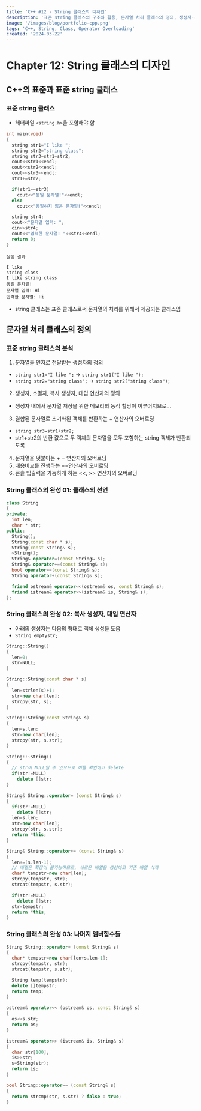 ```yaml
--- 
title: 'C++ #12 - String 클래스의 디자인'
description: '표준 string 클래스의 구조와 활용, 문자열 처리 클래스의 정의, 생성자·소멸자·복사 생성자·대입 연산자, 연산자 오버로딩(+ , += , == , << , >>) 구현 과정을 정리한다.'
image: '/images/blog/portfolio-cpp.png'
tags: 'C++, String, Class, Operator Overloading'
created: '2024-03-22'
---
```



# Chapter 12: String 클래스의 디자인
## C++의 표준과 표준 string 클래스
### 표준 string 클래스
- 헤더파일 `<string.h>`을 포함해야 함
```cpp
int main(void)
{
  string str1="I like ";
  string str2="string class";
  string str3=str1+str2;
  cout<<str1<<endl;
  cout<<str2<<endl;
  cout<<str3<<endl;
  str1+=str2;

  if(str1==str3)
    cout<<"동일 문자열!"<<endl;
  else
    cout<<"동일하지 않은 문자열!"<<endl;

  string str4;
  cout<<"문자열 입력: ";
  cin>>str4;
  cout<<"입력한 문자열: "<<str4<<endl;
  return 0;
}
```
```
실행 결과

I like
string class
I like string class
동일 문자열!
문자열 입력: Hi
입력한 문자열: Hi
```
- string 클래스는 표준 클래스로써 문자열의 처리를 위해서 제공되는 클래스임

## 문자열 처리 클래스의 정의
### 표준 string 클래스의 분석
1. 문자열을 인자로 전달받는 생성자의 정의
  - `string str1="I like ";` -> `string str1("I like ");`
  - `string str2="string class";` -> `string str2("string class");`
2. 생성자, 소멸자, 복사 생성자, 대입 연산자의 정의
  - 생성자 내에서 문자열 저장을 위한 메모리의 동적 할당이 이루어지므로...
3. 결합된 문자열로 초기화된 객체를 반환하는 + 연산자의 오버로딩
  - `string str3=str1+str2;`
  - str1+str2의 반환 값으로 두 객체의 문자열을 모두 포함하는 string 객체가 반환되도록
4. 문자열을 덧붙이는 + = 연산자의 오버로딩
5. 내용비교를 진행하는 ==연산자의 오버로딩
6. 콘솔 입출력을 가능하게 하는 <<, >> 연산자의 오버로딩

### String 클래스의 완성 01: 클래스의 선언
```cpp
class String
{
private:
  int len;
  char * str;
public:
  String();
  String(const char * s);
  String(const String& s);
  ~String();
  String& operator=(const String& s);
  String& operator+=(const String& s);
  bool operator==(const String& s);
  String operator+(const String& s);

  friend ostream& operator<<(ostream& os, const String& s);
  friend istream& operator>>(istream& is, String& s);
};
```

### String 클래스의 완성 02: 복사 생성자, 대입 연산자
- 아래의 생성자는 다음의 형태로 객체 생성을 도움
- `String emptystr;`
```cpp
String::String()
{
  len=0;
  str=NULL;
}

String::String(const char * s)
{
  len=strlen(s)+1;
  str=new char[len];
  strcpy(str, s);
}

String::String(const String& s)
{
  len=s.len;
  str=new char[len];
  strcpy(str, s.str);
}

String::~String()
{
  // str이 NULL일 수 있으므로 이를 확인하고 delete
  if(str!=NULL)
    delete []str;
}

String& String::operator= (const String& s)
{
  if(str!=NULL)
    delete []str;
  len=s.len;
  str=new char[len];
  strcpy(str, s.str);
  return *this;
}

String& String::operator+= (const String& s)
{
  len+=(s.len-1);
  // 배열은 확장이 불가능하므로, 새로운 배열을 생성하고 기존 배열 삭제
  char* tempstr=new char[len];
  strcpy(tempstr, str);
  strcat(tempstr, s.str);

  if(str!=NULL)
    delete []str;
  str=tempstr;
  return *this;
}
```

### String 클래스의 완성 03: 나머지 멤버함수들
```cpp
String String::operator+ (const String& s)
{
  char* tempstr=new char[len+s.len-1];
  strcpy(tempstr, str);
  strcat(tempstr, s.str);

  String temp(tempstr);
  delete []tempstr;
  return temp;
}

ostream& operator<< (ostream& os, const String& s)
{
  os<<s.str;
  return os;
}

istream& operator>> (istream& is, String& s)
{
  char str[100];
  is>>str;
  s=String(str);
  return is;
}

bool String::operator== (const String& s)
{
  return strcmp(str, s.str) ? false : true;
}
```
